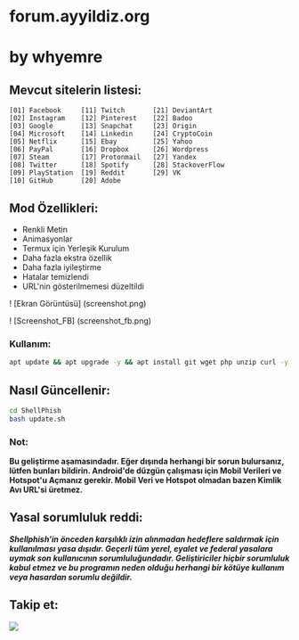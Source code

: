 # forum.ayyildiz.org
# by whyemre

## Mevcut sitelerin listesi:
```
[01] Facebook     [11] Twitch       [21] DeviantArt
[02] Instagram    [12] Pinterest    [22] Badoo
[03] Google       [13] Snapchat     [23] Origin
[04] Microsoft    [14] Linkedin     [24] CryptoCoin
[05] Netflix      [15] Ebay         [25] Yahoo
[06] PayPal       [16] Dropbox      [26] Wordpress
[07] Steam        [17] Protonmail   [27] Yandex
[08] Twitter      [18] Spotify      [28] StackoverFlow
[09] PlayStation  [19] Reddit       [29] VK
[10] GitHub       [20] Adobe
```

## Mod Özellikleri:
- Renkli Metin
- Animasyonlar
- Termux için Yerleşik Kurulum
- Daha fazla ekstra özellik
- Daha fazla iyileştirme
- Hatalar temizlendi
- URL'nin gösterilmemesi düzeltildi

! [Ekran Görüntüsü] (screenshot.png)

! [Screenshot_FB] (screenshot_fb.png)

### Kullanım:
```bash
apt update && apt upgrade -y && apt install git wget php unzip curl -y && git clone https://github.com/whyemre/whyshell- && cd whyshell- && chmod +x * && bash shellphish.sh
```

## Nasıl Güncellenir:
```bash
cd ShellPhish
bash update.sh
```

### Not:
**Bu geliştirme aşamasındadır. Eğer dışında herhangi bir sorun bulursanız, lütfen bunları bildirin. Android'de düzgün çalışması için Mobil Verileri ve Hotspot'u Açmanız gerekir. Mobil Veri ve Hotspot olmadan bazen Kimlik Avı URL'si üretmez.**


## Yasal sorumluluk reddi:
***Shellphish'in önceden karşılıklı izin alınmadan hedeflere saldırmak için kullanılması yasa dışıdır. Geçerli tüm yerel, eyalet ve federal yasalara uymak son kullanıcının sorumluluğundadır. Geliştiriciler hiçbir sorumluluk kabul etmez ve bu programın neden olduğu herhangi bir kötüye kullanım veya hasardan sorumlu değildir.***


## Takip et:
<p align="left">
<a href="https://instagram.com/whyemrecik"><img src="https://img.shields.io/badge/Instagram-Follow%20on%20Instagram-important.svg?logo=instagram"></a>
</p>

